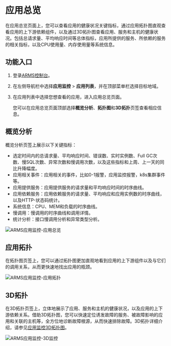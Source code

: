 # 应用总览

在应用总览页面上，您可以查看应用的健康状况关键指标，通过应用拓扑图直观查看应用的上下游依赖组件，以及通过3D拓扑图查看应用、服务和主机的健康状况。包括总请求量、平均响应时间等总体指标，应用所提供的服务、所依赖的服务的相关指标，以及CPU使用量、内存使用量等系统信息。

## 功能入口

1.  登录[ARMS控制台](https://arms-intl.console.aliyun.com/)。
2.  在左侧导航栏中选择**应用监控** \> **应用列表**，并在顶部菜单栏选择目标地域。
3.  在应用列表中选择您想查看的应用，进入应用总览页面。

    您可以在应用总览页面顶部选择**概览分析**、**拓扑图**和**3D拓扑**页签查看相应信息。


## 概览分析

概览分析页签上展示以下关键指标：

-   选定时间内的总请求量、平均响应时间、错误数、实时实例数、Full GC次数、慢SQL次数、异常次数和慢调用次数，以及这些指标和上周、上一天的同比升降幅度。
-   应用相关事件：应用相关的事件，比如0-1报警，应用监控报警，k8s集群事件等。
-   应用提供服务：应用提供服务的请求量和平均响应时间的时序曲线。
-   应用依赖服务：应用依赖服务的请求量、平均响应和应用实例数的时序曲线，以及HTTP-状态码统计。
-   系统信息：CPU、MEM和负载的时序曲线。
-   慢调用：慢调用的时序曲线和调用详情。
-   统计分析：接口慢调用分析和异常类型分析。

![ARMS应用监控-应用总览](https://static-aliyun-doc.oss-accelerate.aliyuncs.com/assets/img/zh-CN/0462216061/p43127.png)

## 应用拓扑

在拓扑图页签上，您可以通过拓扑图更加直观地看到应用的上下游组件以及与它们的调用关系，从而更快速地找出应用的瓶颈。

![ARMS应用监控-应用拓扑](https://static-aliyun-doc.oss-accelerate.aliyuncs.com/assets/img/zh-CN/0462216061/p43129.png)

## 3D拓扑

在3D拓扑页签上，立体地展示了应用、服务和主机的健康状况，以及应用的上下游依赖关系。借助3D拓扑图，您可以快速定位诱发故障的服务、被故障影响的应用和关联的主机等，全方位地诊断故障根源，从而快速排除故障。3D拓扑详细介绍，请参见[应用监控3D拓扑图](/intl.zh-CN/应用监控/控制台功能/应用监控3D拓扑图.md)。

![ARMS应用监控-3D监控](https://static-aliyun-doc.oss-accelerate.aliyuncs.com/assets/img/zh-CN/5457559951/p46742.png)

